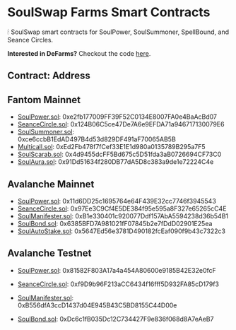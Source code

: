 # SoulSwap Farms Smart Contracts
🕯 SoulSwap smart contracts for SoulPower, SoulSummoner, SpellBound, and Seance Circles.

**Interested in DeFarms?** Checkout the code [here](https://github.com/SoulSwapFinance/defarms-contracts).

## Contract: Address

## Fantom Mainnet
- [SoulPower.sol](https://ftmscan.com/address/0xe2fb177009FF39F52C0134E8007FA0e4BaAcBd07#code): 0xe2fb177009FF39F52C0134E8007FA0e4BaAcBd07
- [SeanceCircle.sol](https://ftmscan.com/address/0x124B06C5ce47De7A6e9EFDA71a946717130079E6#code): 0x124B06C5ce47De7A6e9EFDA71a946717130079E6
- [SoulSummoner.sol](https://ftmscan.com/address/0xce6ccbB1EdAD497B4d53d829DF491aF70065AB5B#code): 0xce6ccbB1EdAD497B4d53d829DF491aF70065AB5B
- [Multicall.sol](https://ftmscan.com/address/0xEd2Fb478f7fCef33E1E1d980a0135789B295a7F5#code): 0xEd2Fb478f7fCef33E1E1d980a0135789B295a7F5
- [SoulScarab.sol](https://ftmscan.com/address/0x4d9455dcFF5Bd675c5D51fda3aB0726694CF73C0#code): 0x4d9455dcFF5Bd675c5D51fda3aB0726694CF73C0
- [SoulAura.sol](https://ftmscan.com/address/0x91Dd51634f280DB77dA5D8c383a9de1e72224C4e#code): 0x91Dd51634f280DB77dA5D8c383a9de1e72224C4e

## Avalanche Mainnet
- [SoulPower.sol](https://snowtrace.io/address/0x11d6DD25c1695764e64F439E32cc7746f3945543#code): 0x11d6DD25c1695764e64F439E32cc7746f3945543
- [SeanceCircle.sol](https://snowtrace.io/address/0x97Ee3C9Cf4E5DE384f95e595a8F327e65265cC4E#code): 0x97Ee3C9Cf4E5DE384f95e595a8F327e65265cC4E
- [SoulManifester.sol](https://snowtrace.io/address/0xB1e330401c920077Ddf157AbA5594238d36b54B1#code): 0xB1e330401c920077Ddf157AbA5594238d36b54B1
- [SoulBond.sol](https://snowtrace.io/address/0x6385BFD7A981021fF07845b2e7fDdD02901E25ea#code): 0x6385BFD7A981021fF07845b2e7fDdD02901E25ea
- [SoulAutoStake.sol](https://snowtrace.io/address/0x5647Ed56e3781D490182fcEaf090f9b43c7322c3#code): 0x5647Ed56e3781D490182fcEaf090f9b43c7322c3

<!-- - [SoulManifesterV1.sol](https://snowtrace.io/address/0x090D4911Db910efaA498f9b97b8999FbE7A41Dd7#code): 0x090D4911Db910efaA498f9b97b8999FbE7A41Dd7
- [SoulBondV1.sol](https://snowtrace.io/address/0x4161A44D71F68852d6b013a9C6BF968d3b08D9b7#code): 0x4161A44D71F68852d6b013a9C6BF968d3b08D9b7
- [SoulAutoStake.sol](https://snowtrace.io/address/0xD191F9C5Bd60c9b2239E321C37a2397269170D61#code): 0xD191F9C5Bd60c9b2239E321C37a2397269170D61 -->

## Avalanche Testnet
- [SoulPower.sol](https://testnet.snowtrace.io/address/0x81582F803A17a4a454A80600e9185B42E32e0fcF#code): 0x81582F803A17a4a454A80600e9185B42E32e0fcF

- [SeanceCircle.sol](https://testnet.snowtrace.io/address/0xf9D9b96F213aCC6434f16fff5D932FA85cD179f3#code): 0xf9D9b96F213aCC6434f16fff5D932FA85cD179f3

- [SoulManifester.sol](https://testnet.snowtrace.io/address/0xB556dfA3ccD1437d04E945B43C5BD8155C44D00e#code): 0xB556dfA3ccD1437d04E945B43C5BD8155C44D00e

- [SoulBond.sol](https://testnet.snowtrace.io/address/0xDc6c1fB035Dc12C734427F9e836f068d8A7eAeB7#code): 0xDc6c1fB035Dc12C734427F9e836f068d8A7eAeB7